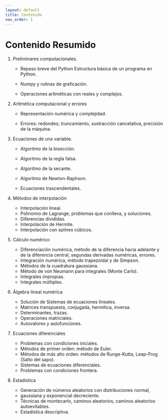 ```yaml
---
layout: default
title: Contenido
nav_order: 1
---
```




# Contenido Resumido

1. Preliminares computacionales.
    - Repaso breve del Python   Estructura básica de un programa en Python.
    
    - Numpy y rutinas de graficación. 
    
    - Operaciones aritméticas con reales y complejos.

2. Aritmética computacional y errores
    - Representación numérica y complejidad.
    
    - Errores: redondeo, truncamiento, sustracción cancelativa, precisión
    de la máquina.

3. Ecuaciones de una variable.

    - Algoritmo de la bisección.
    
    - Algoritmo de la regla falsa.
    
    - Algoritmo de la secante.
    
    - Algoritmo de Newton-Raphson.
    
    - Ecuaciones trascendentales.


4. Métodos de interpolación

    - Interpolación lineal.
    - Polinomio de Lagrange, problemas que conlleva, y soluciones.
    - Diferencias divididas.
    - Interpolación de Hermite.
    - Interpolación con splines cúbicos.


5. Cálculo numérico

    - Diferenciación numérica, método de la diferencia hacia adelante y
    de la diferencia central, segundas derivadas numéricas, errores.
    - Integración numérica, método trapezoidal y de Simpson.
    - Métodos de la cuadratura gaussiana.
    - Método de von Neumann para integrales (Monte Carlo).
    - Integrales impropias.
    - Integrales múltiples.

6. Álgebra lineal numérica

    - Solución de Sistemas de ecuaciones lineales.
    - Matrices transpuesta, conjugada, hermítica, inversa.
    - Determinantes, trazas.
    - Operaciones matriciales.
    - Autovalores y autofunciones.


7. Ecuaciones diferenciales

    - Problemas con condiciones iniciales.
    - Métodos de primer orden: método de Euler.
    - Métodos de más alto orden: métodos de Runge-Kutta, Leap-Frog
    (Salto del sapo).
    - Sistemas de ecuaciones diferenciales.
    - Problemas con condiciones frontera.


8. Estadistica

    - Generación de números aleatorios con distribuciones normal,
    - gaussiana y exponencial decreciente.
    - Técnicas de montecarlo, caminos aleatorios, caminos aleatorios autoevitables.
    - Estadística descriptiva.